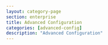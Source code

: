 ```yaml
---
layout: category-page
section: enterprise
title: Advanced Configuration
categories: [advanced-config]
description: "Advanced Configuration"
---
```


